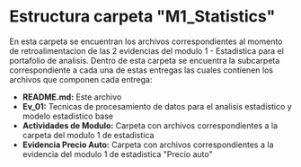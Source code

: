 # Estructura carpeta "M1_Statistics"
En esta carpeta se encuentran los archivos correspondientes al momento de retroalimentacion de las 2 evidencias del modulo 1 - Estadistica para el portafolio de analisis. Dentro de esta carpeta se encuentra la subcarpeta correspondiente a cada una de estas entregas las cuales contienen los archivos que componen cada entrega:
 * **README.md:** Este archivo
 * **Ev_01:** Tecnicas de procesamiento de datos para el analisis estadistico y modelo estadistico base
 * **Actividades de Modulo:** Carpeta con archivos correspondientes a la carpeta del modulo 1 de estadistica
 * **Evidencia Precio Auto:** Carpeta con archivos correspondientes a la evidencia del modulo 1 de estadistica "Precio auto"


